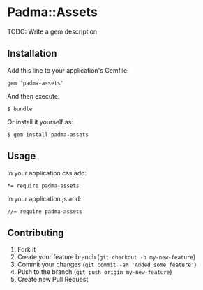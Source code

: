 # Padma::Assets

TODO: Write a gem description

## Installation

Add this line to your application's Gemfile:

    gem 'padma-assets'

And then execute:

    $ bundle

Or install it yourself as:

    $ gem install padma-assets

## Usage

In your application.css add:

    *= require padma-assets

In your application.js add:

    //= require padma-assets

## Contributing

1. Fork it
2. Create your feature branch (`git checkout -b my-new-feature`)
3. Commit your changes (`git commit -am 'Added some feature'`)
4. Push to the branch (`git push origin my-new-feature`)
5. Create new Pull Request